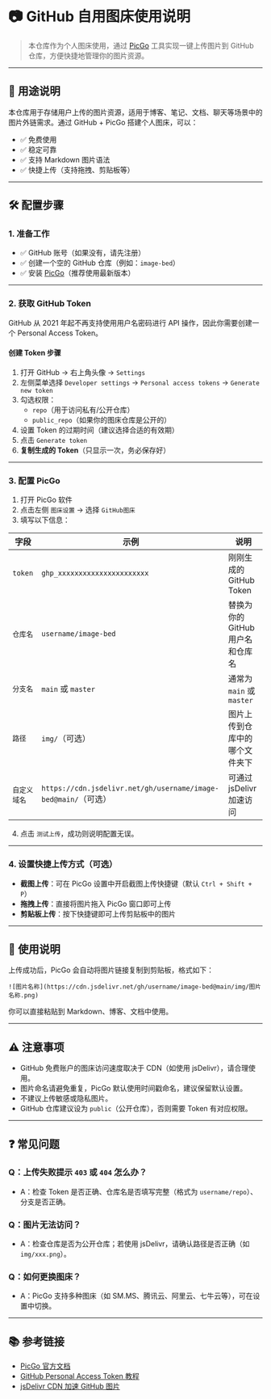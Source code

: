 # 📷 GitHub 自用图床使用说明

> 本仓库作为个人图床使用，通过 [PicGo](https://github.com/Molunerfinn/PicGo) 工具实现一键上传图片到 GitHub 仓库，方便快捷地管理你的图片资源。

---

## 📌 用途说明

本仓库用于存储用户上传的图片资源，适用于博客、笔记、文档、聊天等场景中的图片外链需求。通过 GitHub + PicGo 搭建个人图床，可以：

- ✅ 免费使用
- ✅ 稳定可靠
- ✅ 支持 Markdown 图片语法
- ✅ 快捷上传（支持拖拽、剪贴板等）

---

## 🛠️ 配置步骤

### 1. 准备工作

- ✅ GitHub 账号（如果没有，请先注册）
- ✅ 创建一个空的 GitHub 仓库（例如：`image-bed`）
- ✅ 安装 [PicGo](https://github.com/Molunerfinn/PicGo/releases)（推荐使用最新版本）

---

### 2. 获取 GitHub Token

GitHub 从 2021 年起不再支持使用用户名密码进行 API 操作，因此你需要创建一个 Personal Access Token。

#### 创建 Token 步骤

1. 打开 GitHub → 右上角头像 → `Settings`
2. 左侧菜单选择 `Developer settings` → `Personal access tokens` → `Generate new token`
3. 勾选权限：
   - `repo`（用于访问私有/公开仓库）
   - `public_repo`（如果你的图床仓库是公开的）
4. 设置 Token 的过期时间（建议选择合适的有效期）
5. 点击 `Generate token`
6. **复制生成的 Token**（只显示一次，务必保存好）

---

### 3. 配置 PicGo

1. 打开 PicGo 软件
2. 点击左侧 `图床设置` → 选择 `GitHub图床`
3. 填写以下信息：

| 字段 | 示例 | 说明 |
|------|------|------|
| `token` | `ghp_xxxxxxxxxxxxxxxxxxxxxx` | 刚刚生成的 GitHub Token |
| `仓库名` | `username/image-bed` | 替换为你的 GitHub 用户名和仓库名 |
| `分支名` | `main` 或 `master` | 通常为 `main` 或 `master` |
| `路径` | `img/`（可选） | 图片上传到仓库中的哪个文件夹下 |
| `自定义域名` | `https://cdn.jsdelivr.net/gh/username/image-bed@main/`（可选） | 可通过 jsDelivr 加速访问 |

4. 点击 `测试上传`，成功则说明配置无误。

---

### 4. 设置快捷上传方式（可选）

- **截图上传**：可在 PicGo 设置中开启截图上传快捷键（默认 `Ctrl + Shift + P`）
- **拖拽上传**：直接将图片拖入 PicGo 窗口即可上传
- **剪贴板上传**：按下快捷键即可上传剪贴板中的图片

---

## 📎 使用说明

上传成功后，PicGo 会自动将图片链接复制到剪贴板，格式如下：

```
![图片名称](https://cdn.jsdelivr.net/gh/username/image-bed@main/img/图片名称.png)
```

你可以直接粘贴到 Markdown、博客、文档中使用。

---

## ⚠️ 注意事项

- GitHub 免费账户的图床访问速度取决于 CDN（如使用 jsDelivr），请合理使用。
- 图片命名请避免重复，PicGo 默认使用时间戳命名，建议保留默认设置。
- 不建议上传敏感或隐私图片。
- GitHub 仓库建议设为 `public`（公开仓库），否则需要 Token 有对应权限。

---

## ❓ 常见问题

### Q：上传失败提示 `403` 或 `404` 怎么办？

- A：检查 Token 是否正确、仓库名是否填写完整（格式为 `username/repo`）、分支是否正确。

### Q：图片无法访问？

- A：检查仓库是否为公开仓库；若使用 jsDelivr，请确认路径是否正确（如 `img/xxx.png`）。

### Q：如何更换图床？

- A：PicGo 支持多种图床（如 SM.MS、腾讯云、阿里云、七牛云等），可在设置中切换。

---

## 📚 参考链接

- [PicGo 官方文档](https://picgo.github.io/PicGo-Doc/)
- [GitHub Personal Access Token 教程](https://docs.github.com/en/authentication/keeping-your-account-and-data-secure/creating-a-personal-access-token)
- [jsDelivr CDN 加速 GitHub 图片](https://www.jsdelivr.com/github)
